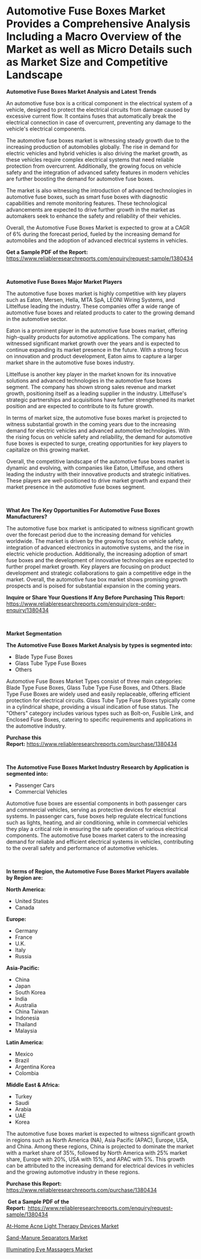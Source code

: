 <p><h1>Automotive Fuse Boxes Market Provides a Comprehensive Analysis Including a Macro Overview of the Market as well as Micro Details such as Market Size and Competitive Landscape</h1></p><p><strong>Automotive Fuse Boxes Market Analysis and Latest Trends</strong></p>
<p><p>An automotive fuse box is a critical component in the electrical system of a vehicle, designed to protect the electrical circuits from damage caused by excessive current flow. It contains fuses that automatically break the electrical connection in case of overcurrent, preventing any damage to the vehicle's electrical components.</p><p>The automotive fuse boxes market is witnessing steady growth due to the increasing production of automobiles globally. The rise in demand for electric vehicles and hybrid vehicles is also driving the market growth, as these vehicles require complex electrical systems that need reliable protection from overcurrent. Additionally, the growing focus on vehicle safety and the integration of advanced safety features in modern vehicles are further boosting the demand for automotive fuse boxes.</p><p>The market is also witnessing the introduction of advanced technologies in automotive fuse boxes, such as smart fuse boxes with diagnostic capabilities and remote monitoring features. These technological advancements are expected to drive further growth in the market as automakers seek to enhance the safety and reliability of their vehicles.</p><p>Overall, the Automotive Fuse Boxes Market is expected to grow at a CAGR of 6% during the forecast period, fueled by the increasing demand for automobiles and the adoption of advanced electrical systems in vehicles.</p></p>
<p><strong>Get a Sample PDF of the Report:&nbsp;</strong> <a href="https://www.reliableresearchreports.com/enquiry/request-sample/1380434">https://www.reliableresearchreports.com/enquiry/request-sample/1380434</a></p>
<p>&nbsp;</p>
<p><strong>Automotive Fuse Boxes Major Market Players</strong></p>
<p><p>The automotive fuse boxes market is highly competitive with key players such as Eaton, Mersen, Hella, MTA SpA, LEONI Wiring Systems, and Littelfuse leading the industry. These companies offer a wide range of automotive fuse boxes and related products to cater to the growing demand in the automotive sector.</p><p>Eaton is a prominent player in the automotive fuse boxes market, offering high-quality products for automotive applications. The company has witnessed significant market growth over the years and is expected to continue expanding its market presence in the future. With a strong focus on innovation and product development, Eaton aims to capture a larger market share in the automotive fuse boxes industry.</p><p>Littelfuse is another key player in the market known for its innovative solutions and advanced technologies in the automotive fuse boxes segment. The company has shown strong sales revenue and market growth, positioning itself as a leading supplier in the industry. Littelfuse's strategic partnerships and acquisitions have further strengthened its market position and are expected to contribute to its future growth.</p><p>In terms of market size, the automotive fuse boxes market is projected to witness substantial growth in the coming years due to the increasing demand for electric vehicles and advanced automotive technologies. With the rising focus on vehicle safety and reliability, the demand for automotive fuse boxes is expected to surge, creating opportunities for key players to capitalize on this growing market.</p><p>Overall, the competitive landscape of the automotive fuse boxes market is dynamic and evolving, with companies like Eaton, Littelfuse, and others leading the industry with their innovative products and strategic initiatives. These players are well-positioned to drive market growth and expand their market presence in the automotive fuse boxes segment.</p></p>
<p>&nbsp;</p>
<p><strong>What Are The Key Opportunities For Automotive Fuse Boxes Manufacturers?</strong></p>
<p><p>The automotive fuse box market is anticipated to witness significant growth over the forecast period due to the increasing demand for vehicles worldwide. The market is driven by the growing focus on vehicle safety, integration of advanced electronics in automotive systems, and the rise in electric vehicle production. Additionally, the increasing adoption of smart fuse boxes and the development of innovative technologies are expected to further propel market growth. Key players are focusing on product development and strategic collaborations to gain a competitive edge in the market. Overall, the automotive fuse box market shows promising growth prospects and is poised for substantial expansion in the coming years.</p></p>
<p><strong>Inquire or Share Your Questions If Any Before Purchasing This Report:</strong> <a href="https://www.reliableresearchreports.com/enquiry/pre-order-enquiry/1380434">https://www.reliableresearchreports.com/enquiry/pre-order-enquiry/1380434</a></p>
<p>&nbsp;</p>
<p><strong>Market Segmentation</strong></p>
<p><strong>The Automotive Fuse Boxes Market Analysis by types is segmented into:</strong></p>
<p><ul><li>Blade Type Fuse Boxes</li><li>Glass Tube Type Fuse Boxes</li><li>Others</li></ul></p>
<p><p>Automotive Fuse Boxes Market Types consist of three main categories: Blade Type Fuse Boxes, Glass Tube Type Fuse Boxes, and Others. Blade Type Fuse Boxes are widely used and easily replaceable, offering efficient protection for electrical circuits. Glass Tube Type Fuse Boxes typically come in a cylindrical shape, providing a visual indication of fuse status. The "Others" category includes various types such as Bolt-on, Fusible Link, and Enclosed Fuse Boxes, catering to specific requirements and applications in the automotive industry.</p></p>
<p><strong>Purchase this Report:&nbsp;</strong><a href="https://www.reliableresearchreports.com/purchase/1380434">https://www.reliableresearchreports.com/purchase/1380434</a></p>
<p>&nbsp;</p>
<p><strong>The Automotive Fuse Boxes Market Industry Research by Application is segmented into:</strong></p>
<p><ul><li>Passenger Cars</li><li>Commercial Vehicles</li></ul></p>
<p><p>Automotive fuse boxes are essential components in both passenger cars and commercial vehicles, serving as protective devices for electrical systems. In passenger cars, fuse boxes help regulate electrical functions such as lights, heating, and air conditioning, while in commercial vehicles they play a critical role in ensuring the safe operation of various electrical components. The automotive fuse boxes market caters to the increasing demand for reliable and efficient electrical systems in vehicles, contributing to the overall safety and performance of automotive vehicles.</p></p>
<p>&nbsp;</p>
<p><strong>In terms of Region, the Automotive Fuse Boxes Market Players available by Region are:</strong></p>
<p>
    <p> <strong> North America: </strong>
        <ul>
            <li>United States</li>
            <li>Canada</li>
        </ul>
        </p> 
    <p> <strong> Europe: </strong>
        <ul>
            <li>Germany</li>
            <li>France</li>
            <li>U.K.</li>
            <li>Italy</li>
            <li>Russia</li>
        </ul>
        </p> 
    <p> <strong> Asia-Pacific: </strong>
        <ul>
            <li>China</li>
            <li>Japan</li>
            <li>South Korea</li>
            <li>India</li>
            <li>Australia</li>
            <li>China Taiwan</li>
            <li>Indonesia</li>
            <li>Thailand</li>
            <li>Malaysia</li>
        </ul>
        </p> 
    <p> <strong> Latin America: </strong>
        <ul>
            <li>Mexico</li>
            <li>Brazil</li>
            <li>Argentina Korea</li>
            <li>Colombia</li>
        </ul>
        </p> 
    <p> <strong> Middle East & Africa: </strong>
        <ul>
            <li>Turkey</li>
            <li>Saudi</li>
            <li>Arabia</li>
            <li>UAE</li>
            <li>Korea</li>
        </ul>
    </p>
    </p>
<p><p>The automotive fuse boxes market is expected to witness significant growth in regions such as North America (NA), Asia Pacific (APAC), Europe, USA, and China. Among these regions, China is projected to dominate the market with a market share of 35%, followed by North America with 25% market share, Europe with 20%, USA with 15%, and APAC with 5%. This growth can be attributed to the increasing demand for electrical devices in vehicles and the growing automotive industry in these regions.</p></p>
<p><strong>Purchase this Report: </strong><a href="https://www.reliableresearchreports.com/purchase/1380434">https://www.reliableresearchreports.com/purchase/1380434</a></p>
<p>&nbsp;<strong>Get a Sample PDF of the Report:&nbsp;&nbsp;</strong><a href="https://www.reliableresearchreports.com/enquiry/request-sample/1380434">https://www.reliableresearchreports.com/enquiry/request-sample/1380434</a></p>
<p><strong></strong></p>
<p><p><a href="https://view.publitas.com/reportprime-1/at-home-acne-light-therapy-devices-market-research-report-unlocks-analysis-on-the-market-financial-status-market-size-and-market-revenue-upto-2030/">At-Home Acne Light Therapy Devices Market</a></p><p><a href="https://view.publitas.com/reportprime-1/sand-manure-separators-market-size-market-trends-and-growth-outlook-forecasted-for-period-from-2023-to-2030/">Sand-Manure Separators Market</a></p><p><a href="https://view.publitas.com/reportprime-1/illuminating-eye-massagers-market-size-market-trends-and-growth-outlook-forecasted-for-period-from-2023-to-2030/">Illuminating Eye Massagers Market</a></p></p>